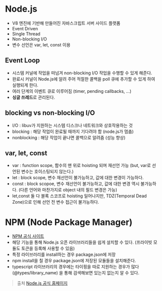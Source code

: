 # Node.js
- V8 엔진에 기반해 만들어진 자바스크립트 서버 사이드 플랫폼
- Event Driven
- Single Thread
- Non-blocking I/O
- 변수 선언은 var, let, const 이용


## Event Loop
- 시스템 커널에 작업을 떠넘겨 non-blocking I/O 작업을 수행할 수 있게 해준다.
- 완료시 커널이 Node.js에 알려 주어 적절한 콜백을 poll 큐에 추가할 수 있게 하여 실행되게 한다.
- 여러 단계의 이벤트 큐로 이루어짐 (timer, pending callbacks, ...)
- **싱글 쓰레드**로 관리된다.
 

## blocking vs non-blocking I/O
- I/O : libuv가 지원하는 시스템 디스크나 네트워크와 상호작용하는 것
- blocking : 해당 작업이 완료될 때까지 기다려야 함 (node.js가 멈춤)
- nonblocking : 해당 작업이 끝나면 콜백으로 알려줌 (성능 향상)

## var, let, const
- var : function scope, 함수의 맨 위로 hoisting 되며 재선언 가능 (but, var로 선언된 변수는 호이스팅되지 않는다.)
- let : block scope, 변수 재선언이 불가능하고, 값에 대한 변경이 가능하다.
- const : block scopoe, 변수 재선언이 불가능하고, 값에 대한 변경 역시 불가능하다. (다른 언어와 마찬가지로 object 내의 필드 변경은 가능)
- let,const 둘 다 블록 스코프로 hoisting 일어나지만, TDZ(Temporal Dead Zone)으로 인해 선언 전 변수 접근이 불가능하다.


# NPM (Node Package Manager)
- [NPM 공식 사이트](https://www.npmjs.com/)
- 해당 기능을 통해 Node.js 오픈 라이브러리들을 쉽게 설치할 수 있다. (프라이빗 모듈도 토큰을 등록해 사용할 수 있음)
- 특정 라이브러리를 install하는 경우 package.json에 저장
- npm install을 칠 경우 package.json에 저장된 모듈들을 설치해준다.
- typescript 라이브러리의 경우에는 타이핑을 따로 지원하는 경우가 많다 
    (@types/library_name) 을 통해 검색해보면 있는지 없는지 알 수 있다.

 


> 출처
> [Node.js 공식 홈페이지](https://nodejs.org)
